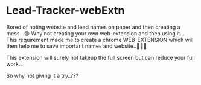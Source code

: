 # Lead-Tracker-webExtn

Bored of noting website and lead names on paper and then creating a mess...😢
Why not creating your own web-extension and then using it...
This requirement made me to create a chrome WEB-EXTENSION which will then help me to save important names and website..💯💯💯

This extension will surely not takeup the full screen but can reduce your full work..

So why not giving it a try..???

